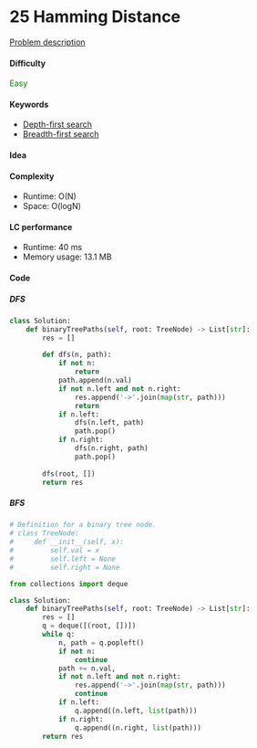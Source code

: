 25 Hamming Distance
=======================
[Problem description](https://leetcode.com/problems/hamming-distance/)

#### Difficulty
<span style="color:green">Easy</span>

#### Keywords
- [Depth-first search](../categories/dfs.md)
- [Breadth-first search](../categories/bfs.md)

#### Idea

#### Complexity
- Runtime: O(N)
- Space: O(logN)

#### LC performance
- Runtime: 40 ms
- Memory usage: 13.1 MB

#### Code
##### DFS
```python
class Solution:
    def binaryTreePaths(self, root: TreeNode) -> List[str]:
        res = []
        
        def dfs(n, path):
            if not n:
                return
            path.append(n.val)
            if not n.left and not n.right:
                res.append('->'.join(map(str, path)))
                return
            if n.left:
                dfs(n.left, path)
                path.pop()
            if n.right:
                dfs(n.right, path)
                path.pop()
           
        dfs(root, [])
        return res
```

##### BFS
```python
# Definition for a binary tree node.
# class TreeNode:
#     def __init__(self, x):
#         self.val = x
#         self.left = None
#         self.right = None

from collections import deque

class Solution:
    def binaryTreePaths(self, root: TreeNode) -> List[str]:
        res = []
        q = deque([(root, [])])
        while q:
            n, path = q.popleft()
            if not n:
                continue
            path += n.val,
            if not n.left and not n.right:
                res.append('->'.join(map(str, path)))
                continue
            if n.left:
                q.append((n.left, list(path)))
            if n.right:
                q.append((n.right, list(path)))
        return res
```